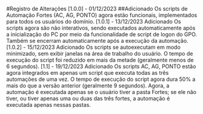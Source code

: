 #Registro de Alterações
[1.0.0] - 01/12/2023
##Adicionado
Os scripts de Automação Fortes (AC, AG, PONTO) agora estão funcionais, implementados para todos os usuários do domínio.
[1.0.1] - 13/12/2023
Adicionado
Os scripts agora são não interativos, sendo executados automaticamente após a inicialização do PC por meio da funcionalidade de script de logon do GPO. Também se encerram automaticamente após a execução da automação.
[1.0.2] - 15/12/2023
Adicionado
Os scripts se autoexecutam em modo minimizado, sem exibir janelas na área de trabalho do usuário.
O tempo de execução do script foi reduzido em mais da metade (geralmente menos de 6 segundos).
[1.1] - 19/12/2023
Adicionado
Os scripts AC, AG, PONTO estão agora integrados em apenas um script que executa todas as três automações de uma vez.
O tempo de execução do script agora dura 50% a mais do que a versão anterior (geralmente 9 segundos).
Agora, a automação é executada apenas se o usuário tiver a pasta Fortes; se ele não tiver, ou tiver apenas uma ou duas das três fortes, a automação é executada apenas nessas pastas.
